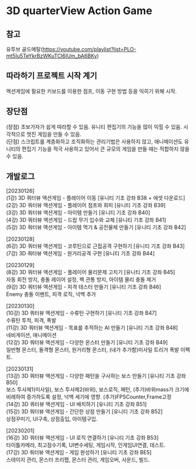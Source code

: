 # 3D quarterView Action Game

## 참고
유투브 골드메탈(https://youtube.com/playlist?list=PLO-mt5Iu5TeYkrBzWKuTCl6IUm_bA6BKy)  

## 따라하기 프로젝트 시작 계기
액션게임에 필요한 키보드를 이용한 점프, 이동 구현 방법 등을 익히기 위해 시작.

## 장단점
(장점) 초보가자가 쉽게 따라할 수 있음. 유니티 편집기의 기능을 많이 익힐 수 있음. 시각적으로 멋진 게임을 만들 수 있음.  
(단점) 스크립트를 계층화하고 조직화하는 관리기법은 사용하지 않고, 애니메이션도 유니티의 편집기 기능을 적극 사용하고 있어서 큰 규모의 게임을 만들 때는 적합하지 않을 수 있음.  

## 개발로그

[20230126]   
(1강) 3D 쿼터뷰 액션게임 - 플레이어 이동 [유니티 기초 강좌 B38 + 에셋 다운로드]  
(2강) 3D 쿼터뷰 액션게임 - 플레이어 점프와 회피 [유니티 기초 강좌 B39]  
(3강) 3D 쿼터뷰 액션게임 - 아이템 만들기 [유니티 기초 강좌 B40]  
(4강) 3D 쿼터뷰 액션게임 - 드랍 무기 입수와 교체 [유니티 기초 강좌 B41]  
(5강) 3D 쿼터뷰 액션게임 - 아이템 먹기 & 공전물체 만들기 [유니티 기초 강좌 B42]  
  
[20230128]  
(6강) 3D 쿼터뷰 액션게임 - 코루틴으로 근접공격 구현하기 [유니티 기초 강좌 B43]  
(7강) 3D 쿼터뷰 액션게임 - 원거리공격 구현 [유니티 기초 강좌 B44]  

[20230129]  
(8강) 3D 쿼터뷰 액션게임 - 플레이어 물리문제 고치기 [유니티 기초 강좌 B45]  
 자동 회전 방지, 충돌 레이어 설정, 벽 관통 방지, 아이템 물리 충돌 제거  
(9강) 3D 쿼터뷰 액션게임 - 피격 테스터 만들기 [유니티 기초 강좌 B46]  
 Enemy 충돌 이벤트, 피격 로직, 넉백 추가  

[20230130]  
(10강) 3D 쿼터뷰 액션게임 - 수류탄 구현하기 [유니티 기초 강좌 B47]  
 수류탄 투척, 피격, 폭발  
(11강) 3D 쿼터뷰 액션게임 - 목표를 추적하는 AI 만들기 [유니티 기초 강좌 B48]  
 네비게이션, 애니메이션  
(12강) 3D 쿼터뷰 액션게임 - 다양한 몬스터 만들기 [유니티 기초 강좌 B49]  
  일반형 몬스터, 돌격형 몬스터, 원거리형 몬스터, (내가 추가함)미사일 트리거 폭발 이펙트.
  
[20230131]  
(13강) 3D 쿼터뷰 액션게임 - 다양한 패턴을 구사하는 보스 만들기 [유니티 기초 강좌 B50]  
  보스 투사체1(미사일), 보스 투사체2(바위), 보스로직, 패턴, (추가)바위mass가 크기에 비례하여 증가하도록 설정, 넉백 세기에 영향. (추가)FPSCounter,Frame고정  
(14강) 3D 쿼터뷰 액션게임 - UI 배치하기 [유니티 기초 강좌 B51]  
(15강) 3D 쿼터뷰 액션게임 - 간단한 상점 만들기 [유니티 기초 강좌 B52]  
 상점꾸미기, UI구축, 상점출입, 아이템구입.  
  
[20230201]  
(16강) 3D 쿼터뷰 액션게임 - UI 로직 연결하기 [유니티 기초 강좌 B53]   
 타이틀카메라, 최고점수기록, UI변수세팅, 게임시작, 인게임UI연결, 테스트.  
(17강) 3D 쿼터뷰 액션게임 - 게임 완성하기 [유니티 기초 강좌 BE5]  
 스테이지 관리, 몬스터 프리팹, 몬스터 관리, 게임오버, 사운드, 빌드.  
